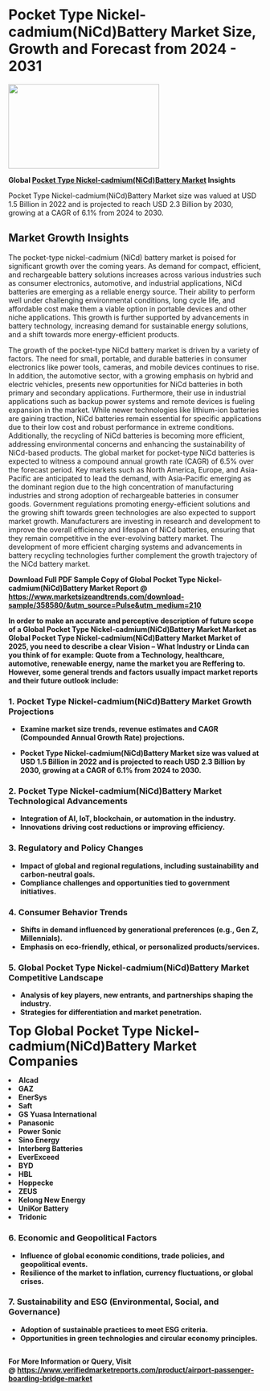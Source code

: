 <H1>Pocket Type Nickel-cadmium(NiCd)Battery Market Size, Growth and Forecast from 2024 - 2031</H1><img class="aligncenter size-medium wp-image-584254" src="https://thirdeyenews.in/wp-content/uploads/2024/09/Global-Market-Research-300x168.jpeg" alt="" width="300" height="168" /><p><strong>Global&nbsp;<a href="https://www.marketsizeandtrends.com/download-sample/358580/&amp;utm_source=Pulse&amp;utm_medium=210">Pocket Type Nickel-cadmium(NiCd)Battery Market</a> Insights</strong></p><p>Pocket Type Nickel-cadmium(NiCd)Battery Market size was valued at USD 1.5 Billion in 2022 and is projected to reach USD 2.3 Billion by 2030, growing at a CAGR of 6.1% from 2024 to 2030.</p><p><h2>Market Growth Insights</h2> <p>The pocket-type nickel-cadmium (NiCd) battery market is poised for significant growth over the coming years. As demand for compact, efficient, and rechargeable battery solutions increases across various industries such as consumer electronics, automotive, and industrial applications, NiCd batteries are emerging as a reliable energy source. Their ability to perform well under challenging environmental conditions, long cycle life, and affordable cost make them a viable option in portable devices and other niche applications. This growth is further supported by advancements in battery technology, increasing demand for sustainable energy solutions, and a shift towards more energy-efficient products.</p> <p><strong></strong></p> <p>The growth of the pocket-type NiCd battery market is driven by a variety of factors. The need for small, portable, and durable batteries in consumer electronics like power tools, cameras, and mobile devices continues to rise. In addition, the automotive sector, with a growing emphasis on hybrid and electric vehicles, presents new opportunities for NiCd batteries in both primary and secondary applications. Furthermore, their use in industrial applications such as backup power systems and remote devices is fueling expansion in the market. While newer technologies like lithium-ion batteries are gaining traction, NiCd batteries remain essential for specific applications due to their low cost and robust performance in extreme conditions. Additionally, the recycling of NiCd batteries is becoming more efficient, addressing environmental concerns and enhancing the sustainability of NiCd-based products. The global market for pocket-type NiCd batteries is expected to witness a compound annual growth rate (CAGR) of 6.5% over the forecast period. Key markets such as North America, Europe, and Asia-Pacific are anticipated to lead the demand, with Asia-Pacific emerging as the dominant region due to the high concentration of manufacturing industries and strong adoption of rechargeable batteries in consumer goods. Government regulations promoting energy-efficient solutions and the growing shift towards green technologies are also expected to support market growth. Manufacturers are investing in research and development to improve the overall efficiency and lifespan of NiCd batteries, ensuring that they remain competitive in the ever-evolving battery market. The development of more efficient charging systems and advancements in battery recycling technologies further complement the growth trajectory of the NiCd battery market. <p><strong></p><p><span class=""><strong>Download Full PDF Sample Copy of Global Pocket Type Nickel-cadmium(NiCd)Battery Market Report</strong> @ <a href="https://www.marketsizeandtrends.com/download-sample/358580/&amp;utm_source=Pulse&amp;utm_medium=210" target="_blank">https://www.marketsizeandtrends.com/download-sample/358580/&amp;utm_source=Pulse&amp;utm_medium=210</a></span></p><p>In order to make an accurate and perceptive description of future scope of a Global&nbsp;Pocket Type Nickel-cadmium(NiCd)Battery Market Market as Global&nbsp;Pocket Type Nickel-cadmium(NiCd)Battery Market Market of 2025, you need to describe a clear Vision &ndash; What Industry or Linda can you think of for example: Quote from a Technology, healthcare, automotive, renewable energy, name the market you are Reffering to. However, some general trends and factors usually impact market reports and their future outlook include:</p><h3>1.&nbsp;<strong>Pocket Type Nickel-cadmium(NiCd)Battery Market Growth Projections</strong></h3><ul><li>Examine market size trends, revenue estimates and CAGR (Compounded Annual Growth Rate) projections.</li><li><p>Pocket Type Nickel-cadmium(NiCd)Battery Market size was valued at USD 1.5 Billion in 2022 and is projected to reach USD 2.3 Billion by 2030, growing at a CAGR of 6.1% from 2024 to 2030.</p></li></ul><h3>2.&nbsp;<strong>Pocket Type Nickel-cadmium(NiCd)Battery Market Technological Advancements</strong></h3><ul><li>Integration of AI, IoT, blockchain, or automation in the industry.</li><li>Innovations driving cost reductions or improving efficiency.</li></ul><h3>3.&nbsp;<strong>Regulatory and Policy Changes</strong></h3><ul><li>Impact of global and regional regulations, including sustainability and carbon-neutral goals.</li><li>Compliance challenges and opportunities tied to government initiatives.</li></ul><h3>4.&nbsp;<strong>Consumer Behavior Trends</strong></h3><ul><li>Shifts in demand influenced by generational preferences (e.g., Gen Z, Millennials).</li><li>Emphasis on eco-friendly, ethical, or personalized products/services.</li></ul><h3>5.&nbsp;<strong>Global Pocket Type Nickel-cadmium(NiCd)Battery Market Competitive Landscape</strong></h3><ul><li>Analysis of key players, new entrants, and partnerships shaping the industry.</li><li>Strategies for differentiation and market penetration.</li></ul><p data-pm-slice="1 1 []"><span style="color: inherit; font-family: inherit; font-size: 25px;">Top Global Pocket Type Nickel-cadmium(NiCd)Battery Market Companies</span></p><div class="" data-test-id=""><p><li>Alcad</li><li> GAZ</li><li> EnerSys</li><li> Saft</li><li> GS Yuasa International</li><li> Panasonic</li><li> Power Sonic</li><li> Sino Energy</li><li> Interberg Batteries</li><li> EverExceed</li><li> BYD</li><li> HBL</li><li> Hoppecke</li><li> ZEUS</li><li> Kelong New Energy</li><li> UniKor Battery</li><li> Tridonic</li></p></div><h3>6.&nbsp;<strong>Economic and Geopolitical Factors</strong></h3><ul><li>Influence of global economic conditions, trade policies, and geopolitical events.</li><li>Resilience of the market to inflation, currency fluctuations, or global crises.</li></ul><h3>7.&nbsp;<strong>Sustainability and ESG (Environmental, Social, and Governance)</strong></h3><ul><li>Adoption of sustainable practices to meet ESG criteria.</li><li>Opportunities in green technologies and circular economy principles.</li></ul><h2><strong style="font-size: 14px;">For More Information or Query, Visit @&nbsp;</strong><a style="background-color: #ffffff; font-size: 14px;" href="https://www.marketsizeandtrends.com/report/pocket-type-nickel-cadmium-nicd-battery-market/" target="_blank">https://www.verifiedmarketreports.com/product/airport-passenger-boarding-bridge-market</a></h2>
